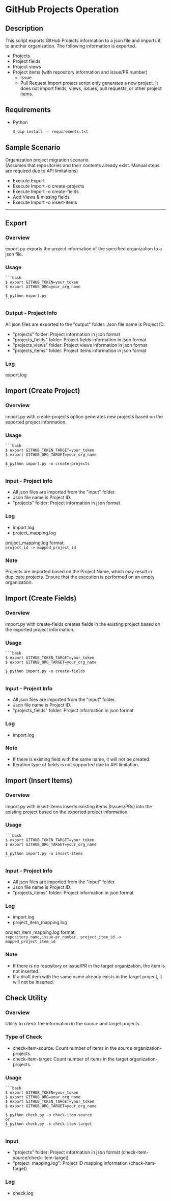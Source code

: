 # GitHub Projects Operation

## Description
This script exports GitHub Projects information to a json file and imports it to another organization.
The following information is exported.
- Projects
- Project fields
- Project views
- Project items (with repository information and issue/PR number)
    - Issue
    - Pull Request
Import project script only generates a new project. It does not import fields, views, issues, pull requests, or other project items.

## Requirements
- Python
    ```bash
    $ pip install -r requirements.txt
    ```

## Sample Scenario
Organization project migration scenario. 
<br>(Assumes that repositories and their contents already exist. Manual steps are required due to API limitations)
- Execute Export
- Execute Import -o create-projects
- Execute Import -o create-fields
- Add Views & missing fields
- Execute Import -o insert-items
  
---
## Export

### Overview
export.py exports the project information of the specified organization to a json file.

### Usage
    
    ```bash
    $ export GITHUB_TOKEN=your_token
    $ export GITHUB_ORG=your_org_name

    $ python export.py
    ```

### Output - Project Info
All json files are exported to the "output" folder.
Json file name is Project ID.
- "projects" folder: Project information in json format
- "projects_fields" folder: Project fields information in json format
- "projects_views" folder: Project views information in json format
- "projects_items" folder: Project items information in json format

### Log
export.log

## Import (Create Project)

### Overview
import.py with create-projects option generates new projects based on the exported project information.

### Usage
    
    ```bash
    $ export GITHUB_TOKEN_TARGET=your_token
    $ export GITHUB_ORG_TARGET=your_org_name

    $ python import.py -o create-projects
    ```
### Input - Project Info
- All json files are imported from the "input" folder.
- Json file name is Project ID.
- "projects" folder: Project information in json format

### Log
- import.log
- project_mapping.log

project_mapping.log format;<br>
`project_id -> mapped_project_id`

### Note
Projects are imported based on the Project Name, which may result in duplicate projects. Ensure that the execution is performed on an empty organization.

## Import (Create Fields)

### Overview
import.py with create-fields creates fields in the existing project based on the exported project information.

### Usage
    
    ```bash
    $ export GITHUB_TOKEN_TARGET=your_token
    $ export GITHUB_ORG_TARGET=your_org_name

    $ python import.py -o create-fields
    ```
### Input - Project Info
- All json files are imported from the "input" folder.
- Json file name is Project ID.
- "projects_fields" folder: Project information in json format

### Log
- import.log

### Note
- If there is existing field with the same name, it will not be created.
- Iteration type of fields is not supported due to API limitation.

## Import (Insert Items)

### Overview
import.py with insert-items inserts existing items (Issues/PRs) into the existing project based on the exported project information.

### Usage
    
    ```bash
    $ export GITHUB_TOKEN_TARGET=your_token
    $ export GITHUB_ORG_TARGET=your_org_name

    $ python import.py -o insert-items
    ```
### Input - Project Info
- All json files are imported from the "input" folder.
- Json file name is Project ID.
- "projects_items" folder: Project information in json format

### Log
- import.log
- project_item_mapping.log

project_item_mapping.log format;<br>
`repository_name,issue-pr_number, project_item_id -> mapped_project_item_id`

### Note
- If there is no repository or issue/PR in the target organization, the item is not inserted.
- If a draft item with the same name already exists in the target project, it will not be inserted.

## Check Utility

### Overview
Utility to check the information in the source and target projects.

### Type of Check
- check-item-source: Count number of items in the source organization-projects.
- check-item-target: Count number of items in the target organization-projects.

### Usage
    
    ```bash
    $ export GITHUB_TOKEN=your_token
    $ export GITHUB_ORG=your_org_name
    $ export GITHUB_TOKEN_TARGET=your_token
    $ export GITHUB_ORG_TARGET=your_org_name

    $ python check.py -o check-item-source
    or
    $ python check.py -o check-item-target
    ```
### Input
- "projects" folder: Project information in json format (check-item-source/check-item-target)
- "project_mapping.log": Project ID mapping information (check-item-target)

### Log
- check.log
